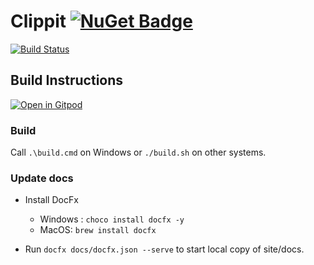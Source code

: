 ﻿# Clippit [![NuGet Badge](https://buildstats.info/nuget/Clippit)](https://www.nuget.org/packages/Clippit)

[![Build Status](https://github.com/sergey-tihon/Clippit/workflows/Build%20and%20Test/badge.svg?branch=master)](https://github.com/sergey-tihon/Clippit/actions?query=branch%3Amaster)

## Build Instructions

[![Open in Gitpod](https://gitpod.io/button/open-in-gitpod.svg)](https://gitpod.io/#https://github.com/sergey-tihon/Clippit)

### Build

Call `.\build.cmd` on Windows or `./build.sh` on other systems.

### Update docs

- Install DocFx
  - Windows : `choco install docfx -y`
  - MacOS: `brew install docfx`

- Run `docfx docs/docfx.json --serve` to start local copy of site/docs.